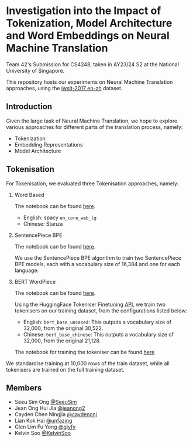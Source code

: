 # Investigation into the Impact of Tokenization, Model Architecture and Word Embeddings on Neural Machine Translation

Team 42's Submission for CS4248, taken in AY23/24 S2 at the National University of Singapore.

This repository hosts our experiments on Neural Machine Translation approaches, using the [iwslt-2017 en-zh](https://huggingface.co/datasets/iwslt2017/viewer/iwslt2017-en-zh) dataset.

## Introduction

Given the large task of Neural Machine Translation, we hope to explore various approaches for different parts of the translation process, namely:

- Tokenization
- Embedding Representations
- Model Architecture

## Tokenisation

For Tokenisation, we evaluated three Tokenisation approaches, namely:

1. Word Based

    The notebook can be found [here](models/rnn/baseline-rnn-config-1.ipynb).

    -  English: spacy `en_core_web_lg`
    - Chinese: Stanza 


2. SentencePiece BPE

    The notebook can be found [here](models/rnn/baseline-rnn-config-2.ipynb).

    We use the SentencePiece BPE algorithm to train two SentencePiece BPE models, 
    each with a vocabulary size of 16,384 and one for each language.

3. BERT WordPiece 
  
    The notebook can be found [here](models/rnn/baseline-rnn-config-3.ipynb).

    Using the HuggingFace Tokeniser Finetuning [API](models/rnn/baseline-rnn-config-2.ipynb), we train two tokenisers
    on our training dataset, from the configurations listed below:

    - English: `bert_base_uncased`: This outputs a vocabulary size of 32,000, from the original 30,522.
    - Chinese: `bert_base_chinese`: This outputs a vocabulary size of 32,000, from the original 21,128.

    The notebook for training the tokeniser can be found [here](tokenisation/train_tokenizer_on_dataset.ipynb)

We standardise training at 10,000 rows of the train dataset, while all tokenisers are trained on the full training dataset.


## Members

- Seeu Sim Ong [@SeeuSim](https://github.com/SeeuSim)
- Jean Ong Hui Jia [@jeanong2](https://github.com/jeanong2)
- Cayden Chen Ningjia  [@caydencnj](https://github.com/caydencnj)
- Lian Kok Hai [@unfazing](https://github.com/unfazing)
- Glen Lim Fu Yong [@glyfy](https://github.com/glyfy)
- Kelvin Soo [@KelvinSoo](https://github.com/KelvinSoo)
